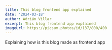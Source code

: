 ```yaml
---
title: This blog frontend app explained 
date: '2024-03-18'
author: Adrián Villar
excerpt: This blog frontend app explained
imageUrl: https://picsum.photos/id/137/800/400
---
```


Explaining how is this blog made as frontend app